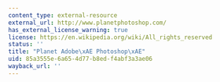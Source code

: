 ```yaml
---
content_type: external-resource
external_url: http://www.planetphotoshop.com/
has_external_license_warning: true
license: https://en.wikipedia.org/wiki/All_rights_reserved
status: ''
title: "Planet Adobe\xAE Photoshop\xAE"
uid: 85a3555e-6a65-4d77-b8ed-f4abf3a3ae06
wayback_url: ''
---
```

